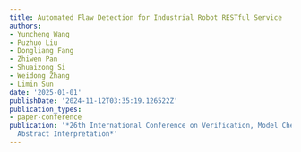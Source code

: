 ```yaml
---
title: Automated Flaw Detection for Industrial Robot RESTful Service
authors:
- Yuncheng Wang
- Puzhuo Liu
- Dongliang Fang
- Zhiwen Pan
- Shuaizong Si
- Weidong Zhang
- Limin Sun
date: '2025-01-01'
publishDate: '2024-11-12T03:35:19.126522Z'
publication_types:
- paper-conference
publication: '*26th International Conference on Verification, Model Checking, and
  Abstract Interpretation*'
---
```

